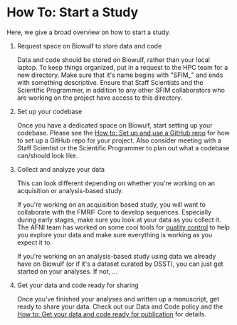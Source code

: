 # How To: Start a Study

Here, we give a broad overview on how to start a study.

1. Request space on Biowulf to store data and code

    Data and code should be stored on Biowulf, rather than your local laptop. To keep things organized, put in a request to the HPC team for a new directory. Make sure that it's name begins with "SFIM_" and ends with something descriptive. Ensure that Staff Scientists and the Scientific Programmer, in addition to any other SFIM collaborators who are working on the project have access to this directory.

2. Set up your codebase

    Once you have a dedicated space on Biowulf, start setting up your codebase. Please see the [How to: Set up and use a GitHub repo][use_github] for how to set up a GitHub repo for your project. Also consider meeting with a Staff Scientist or the Scientific Programmer to plan out what a codebase can/should look like.

3. Collect and analyze your data

    This can look different depending on whether you're working on an acquisition or analysis-based study.

    If you're working on an acquisition based study, you will want to collaborate with the FMRIF Core to develop sequences. Especially during early stages, make sure you look at your data as you collect it. The AFNI team has worked on some cool tools for [quality control][afni_qc] to help you explore your data and make sure everything is working as you expect it to.

     If you're working on an analysis-based study using data we already have on Biowulf (or if it's a dataset curated by DSST), you can just get started on your analyses. If not, ...

4. Get your data and code ready for sharing

    Once you've finished your analyses and written up a manuscript, get ready to share your data. Check out our Data and Code policy and the [How to: Get your data and code ready for publication][share_data_code] for details.

[use_github]:<github.md>
[afni_qc]: https://afni.nimh.nih.gov/pub/dist/doc/htmldoc/tutorials/apqc_html/main_toc.html
[share_data_code]:<ready_for_pub.md>
